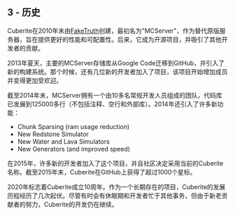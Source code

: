 ## 3 - 历史

Cuberite在2010年末由[FakeTruth](https://www.fancyaddress.com)创建，最初名为"MCServer"，作为替代原版服务器，旨在提供更好的性能和可配置性。后来，它成为开源项目，并吸引了其他开发者的贡献。

2013年夏天，主要的MCServer存储库从Google Code迁移到GitHub，并引入了新的构建系统。那个时候，还有几位新的开发者加入了项目，该项目开始增加成员并变得更加受欢迎。

截至2014年末，MCServer拥有一个由10多名常规开发人员组成的团队，代码库已发展到125000多行（不包括注释、空行和外部库）。2014年还引入了许多新功能：

- Chunk Sparsing (ram usage reduction)
- New Redstone Simulator
- New Water and Lava Simulators
- New Generators (and improved speed)

在2015年，许多新的开发者加入了这个项目，并且社区决定采用当前的Cuberite名称。截至2015年末，Cuberite在GitHub上获得了超过1000个星标。

2020年标志着Cuberite成立10周年。作为一个长期存在的项目，Cuberite的发展历程经历了几次起伏。尽管有时会有休眠期和开发者忙于其他事务，但由于新老贡献者的努力，Cuberite的开发仍在继续。
